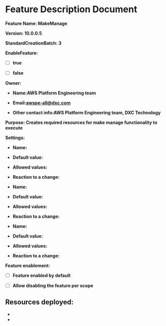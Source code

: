 # Feature Description Document

**Feature Name: MakeManage**

**Version: 10.0.0.5**

**StandardCreationBatch: 3**

**EnableFeature:**

- [ ] **true**

- [ ] **false**

**Owner:**

- **Name:AWS Platform Engineering team**

- **Email:awspe-all@dxc.com**

- **Other contact info:AWS Platform Engineering team, DXC Technology** 

**Purpose:  Creates required resources for make manage functionality to execute** 

**Settings:**

  - **Name:**

  - **Default value:**

  - **Allowed values:**

  - **Reaction to a change:**


  - **Name:**

  - **Default value:**

  - **Allowed values:**

  - **Reaction to a change:**


  - **Name:**

  - **Default value:**

  - **Allowed values:**

  - **Reaction to a change:**


**Feature enablement:**

- [ ] **Feature enabled by default**

- [ ] **Allow disabling the feature per scope**

**Resources deployed:**
-
-
- 